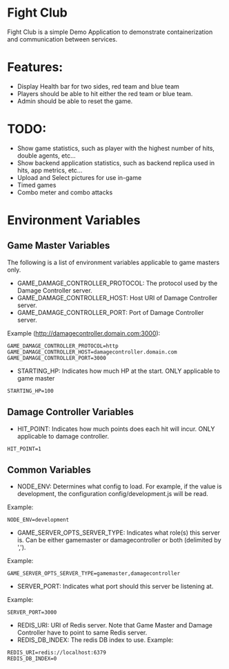 # Fight Club

Fight Club is a simple Demo Application to demonstrate containerization and communication between services.

# Features:
* Display Health bar for two sides, red team and blue team 
* Players should be able to hit either the red team or blue team.
* Admin should be able to reset the game.

# TODO:
* Show game statistics, such as player with the highest number of hits, double agents, etc...
* Show backend application statistics, such as backend replica used in hits, app metrics, etc...
* Upload and Select pictures for use in-game
* Timed games
* Combo meter and combo attacks

# Environment Variables
## Game Master Variables
The following is a list of environment variables applicable to game masters only.
* GAME_DAMAGE_CONTROLLER_PROTOCOL: The protocol used by the Damage Controller server.
* GAME_DAMAGE_CONTROLLER_HOST: Host URI of Damage Controller server.
* GAME_DAMAGE_CONTROLLER_PORT: Port of Damage Controller server.

Example (http://damagecontroller.domain.com:3000):
```$xslt
GAME_DAMAGE_CONTROLLER_PROTOCOL=http
GAME_DAMAGE_CONTROLLER_HOST=damagecontroller.domain.com
GAME_DAMAGE_CONTROLLER_PORT=3000
```
* STARTING_HP: Indicates how much HP at the start. ONLY applicable to game master
```$xslt
STARTING_HP=100
```

## Damage Controller Variables
* HIT_POINT: Indicates how much points does each hit will incur. ONLY applicable to damage controller.
```$xslt
HIT_POINT=1
```

## Common Variables
* NODE_ENV: Determines what config to load. For example, if the value is development, the configuration config/development.js will be read.

Example:
```$xslt
NODE_ENV=development
```

* GAME_SERVER_OPTS_SERVER_TYPE: Indicates what role(s) this server is. Can be either gamemaster or damagecontroller or both (delimited by ',').

Example:
```$xslt
GAME_SERVER_OPTS_SERVER_TYPE=gamemaster,damagecontroller
```

* SERVER_PORT: Indicates what port should this server be listening at.

Example:
```$xslt
SERVER_PORT=3000
```

* REDIS_URI: URI of Redis server. Note that Game Master and Damage Controller have to point to same Redis server.
* REDIS_DB_INDEX: The redis DB index to use.
Example:
```$xslt
REDIS_URI=redis://localhost:6379
REDIS_DB_INDEX=0
```